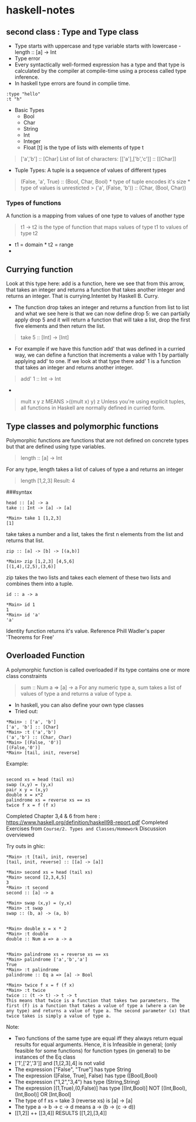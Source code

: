 
# haskell-notes

## second class : Type and Type class
* Type starts with uppercase and type variable starts with lowercase -  length :: [a] -> Int
* Type error
* Every syntactically well-formed expression has a type and that type is calculated by the compiler at compile-time using a process called type inference. 
* In haskell type errors are found in complie time.
```
:type "hello"
:t "h"
```

* Basic Types
  * Bool
  * Char  
  * String
  * Int
  * Integer
  * Float
 [t] is the type of lists with elements of type t
 >  ['a','b'] :: [Char]
 List of list of characters:
 >  [['a'],['b','c']] :: [[Char]] 
 
 * Tuple Types: A tuple is a sequence of values of different types
 > (False, 'a', True) :: (Bool, Char, Bool)
    * type of tuple encodes it's size
    * type of values is unresticted
    > ('a', (False, 'b')) :: (Char, (Bool, Char))

### Types of functions
A function is a mapping from values of one type to values of another type
> t1 -> t2 is the type of function that maps values of type t1 to values of type t2
  * t1 = domain * t2 = range
  * 
## Currying function
Look at this type here: add is a function,
here we see that from this arrow,
that takes an integer and returns a function
that takes another integer and returns an integer.
That is currying.Intentet by Haskell B. Curry.

* The function drop takes an integer and returns a function from list to list and what we see here is that we can now define drop 5: we can partially apply drop 5 and it will return a function that will take a list, drop the first five elements and then return the list. 
> take 5 :: [Int] -> [Int]
* For example if we have this function add' that was defined in a curried way, we can define a function that increments a value with 1 by partially applying add' to one. If we look at that type there add' 1 is a function that takes an integer and returns another integer.
> add' 1 :: Int -> Int
*
>mult x y z 
MEANS >((mult x) y) z
Unless you're using explicit tuples, all functions in Haskell are normally defined in curried form.

## Type classes and polymorphic functions
Polymorphic functions are functions that are not defined on concrete types but that are defined using type variables.
> length :: [a] -> Int

For any type, length takes a list of calues of type a and returns an integer

> length [1,2,3]
Result: 4

###syntax
```
head :: [a] -> a
take :: Int -> [a] -> [a]

*Main> take 1 [1,2,3]
[1]

```
take takes a number and a list, takes the first n elements from the list and returns that list.

```
zip :: [a] -> [b] -> [(a,b)]

*Main> zip [1,2,3] [4,5,6]
[(1,4),(2,5),(3,6)]
```
zip takes the two lists and takes each element of these two lists and combines them into a tuple. 

```
id :: a -> a

*Main> id 1
1
*Main> id 'a'
'a'
```
Identity function returns it's value. Reference Phill Wadler's paper 'Theorems for Free'

## Overloaded Function
A polymorphic function is called overloaded if its type contains one or more class constraints
> sum :: Num a => [a] -> a
For any numeric type a, sum takes a list of values of type a and returns a value of type a.

* In haskell, you can also define your own type classes
* Tried out:
```
*Main> : ['a', 'b']
['a', 'b'] :: [Char]
*Main> :t ('a','b')
('a','b') :: (Char, Char)
*Main> [(False, '0')]
[(False,'0')]
*Main> [tail, init, reverse]
```

Example:
```

second xs = head (tail xs)
swap (x,y) = (y,x)
pair x y = (x,y)
double x = x*2
palindrome xs = reverse xs == xs
twice f x = f (f x)
```
Completed Chapter 3,4 & 6 from here : https://www.haskell.org/definition/haskell98-report.pdf
Completed Exercises from `Course/2. Types and Classes/Homework`
Discussion overviewed 

Try outs in ghic:
```
*Main> :t [tail, init, reverse]
[tail, init, reverse] :: [[a] -> [a]]

*Main> second xs = head (tail xs)
*Main> second [2,3,4,5]
3
*Main> :t second
second :: [a] -> a

*Main> swap (x,y) = (y,x)
*Main> :t swap
swap :: (b, a) -> (a, b)


*Main> double x = x * 2
*Main> :t double
double :: Num a => a -> a


*Main> palindrome xs = reverse xs == xs 
*Main> palindrome ['a','b','a']
True
*Main> :t palindrome 
palindrome :: Eq a => [a] -> Bool

*Main> twice f x = f (f x)
*Main> :t twice 
twice :: (t -> t) -> t -> t
This means that twice is a function that takes two parameters. The first (f) is a function that takes a value of type a (where a can be any type) and returns a value of type a. The second parameter (x) that twice takes is simply a value of type a.
```

Note: 
 * Two functions of the same type are equal iff they always return equal results for equal arguments. Hence, it is Infeasible in general; (only feasible for some functions) for function types (in general) to be instances of the Eq class
 * ['1',['2','3']] and [1,[2,3],4] is not valid
 * The expression ["False", "True"] has type String
 * The expression ([False, True], False) has type ([Bool],Bool) 
 * The expression ("1,2","3,4") has type (String,String)
 * The expression [(1,True),(0,False)] has type [(Int,Bool)] NOT [(Int,Bool),(Int,Bool)] OR [Int,Bool]
 * The type of f xs = take 3 (reverse xs) is [a] -> [a] 
 * The type a -> b -> c -> d means a -> (b -> (c -> d))
 * [[1,2]] ++ [[3,4]] RESULTS [[1,2],[3,4]]




